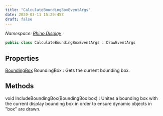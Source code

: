 ```yaml
---
title: "CalculateBoundingBoxEventArgs"
date: 2020-03-11 15:29:45Z
draft: false
---
```


*Namespace: [Rhino.Display](../)*

```cs
public class CalculateBoundingBoxEventArgs : DrawEventArgs
```
## Properties

[BoundingBox](/rhinocommon/rhino/geometry/boundingbox/) BoundingBox
: Gets the current bounding box.
## Methods

void IncludeBoundingBox(BoundingBox box)
: Unites a bounding box with the current display bounding box in order to ensure
     dynamic objects in "box" are drawn.
